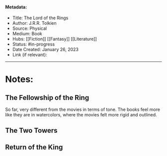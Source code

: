 #### Metadata:
- Title: The Lord of the Rings
- Author: J.R.R. Tolkien
- Source: Physical
- Medium: Book
- Hubs: [[Fiction]] [[Fantasy]] [[Literature]]
- Status: #in-progress
- Date Created: January 26, 2023
- Link (if relevant): 
---
# Notes:

## The Fellowship of the Ring
So far, very different from the movies in terms of tone. The books feel more like they are in watercolors, where the movies felt more rigid and outlined.



## The Two Towers


## Return of the King